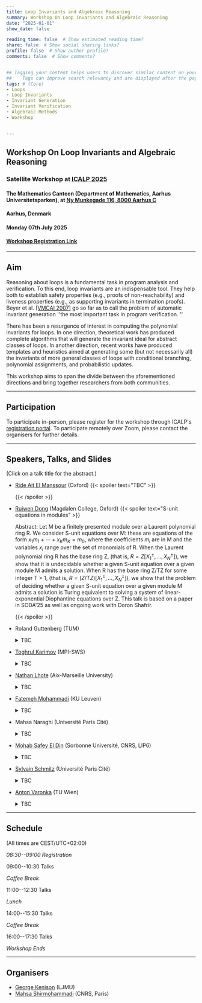 ```yaml
---
title: Loop Invariants and Algebraic Reasoning
summary: Workshop On Loop Invariants and Algebraic Reasoning
date: "2025-01-01"
show_date: false

reading_time: false  # Show estimated reading time?
share: false  # Show social sharing links?
profile: false  # Show author profile?
comments: false  # Show comments?


## Tagging your content helps users to discover similar content on your site. 
##    Tags can improve search relevancy and are displayed after the page content and also in the Tag Cloud widget.
tags: # (Core)
- Loops
- Loop Invariants
- Invariant Generation
- Invariant Verification
- Algebraic Methods
- Workshop


---
```


## Workshop On Loop Invariants and Algebraic Reasoning
### Satellite Workshop at [ICALP 2025](https://conferences.au.dk/icalp2025)
#### The Mathematics Canteen (Department of Mathematics, Aarhus Universitetsparken), at [Ny Munkegade 116, 8000 Aarhus C   <i class="fa-solid fa-map-location-dot"></i>](https://maps.app.goo.gl/qnPCqeHnFTTSovsF8)
#### Aarhus, Denmark 
#### Monday 07th July 2025
#### [Workshop Registration Link](https://conferences.au.dk/icalp2025/registration)

---

## Aim




Reasoning about loops is a fundamental task in program analysis and verification.  To this end, loop invariants are an indispensable tool.  They help both to establish safety properties (e.g., proofs of non-reachability) and liveness properties (e.g., as supporting invariants in termination proofs). Beyer et al. [[VMCAI 2007]](https://link.springer.com/chapter/10.1007/978-3-540-69738-1_27) go so far as to call the problem of automatic invariant generation ''the most important task in program verification. ''

 

There has been a resurgence of interest in computing the polynomial invariants for loops. In one direction, theoretical work has produced complete algorithms that will generate the invariant ideal for abstract classes of loops. In another direction, recent works have produced templates and heuristics aimed at generating some (but not necessarily all) the invariants of more general classes of loops with conditional branching, polynomial assignments, and probabilistic updates.

 

This workshop aims to span the divide between the aforementioned directions and bring together researchers from both communities.


---

## Participation

To participate in-person, please register for the workshop through ICALP's [registration portal](https://conferences.au.dk/icalp2025/registration).  To participate remotely over Zoom, please contact the organisers for further details.



---

## Speakers, Talks, and Slides

(Click on a talk title for the abstract.)

<!---{{< spoiler text="_On the Complexity of the Sum of Square Roots Problem_" >}}

Abstract: Given positive integers $a_1, a_2, \dots, a_n$ and $b_1, b_2, \dots, b_m$, the Sum of Square Roots
problem (SSR) is the computational problem of checking if $$\sqrt{a_1} + \sqrt{a_2} + \dots + \sqrt{a_n} >  \sqrt{b_1} + \sqrt{b_2} + \dots + \sqrt{b_m}.$$
It is an essential primitive in Computational Geometry where efficient algorithms for several geometric problems are known relative to SSR. 
However the best-known complexity upper bound for SSR is in the Counting Hierarchy (CH), and no non-trivial lower bounds are known. Over the last two decades, SSR-hardness has emerged as a useful tool to capture the "numerical hardness" of problems, especially in Game Theory and Verification. In this talk, I will introduce a variant of SSR and show efficient "non-uniform" algorithms for this problem.

{{% staticref "/uploads/Balaji_slides.pdf" %}} Slides: &#128462; {{% /staticref %}}


{{< /spoiler >}}
--->


* [Ride Ait El Manssour](https://ridaaitelmanssour.com/) (Oxford)
    {{< spoiler text="TBC" >}}

  {{< /spoiler >}}

  
* [Ruiwen Dong](https://sites.google.com/view/ruiwen-dong/home) (Magdalen College, Oxford) {{< spoiler text="S-unit equations in modules" >}}

  Abstract: Let M be a finitely presented module over a Laurent polynomial ring R. We consider S-unit equations over M: these are equations of the form $x_1 m_1 + \cdots + x_K m_K = m_0$, where the coefficients $m_i$ are in M and the variables $x_i$ range over the set of monomials of R. When the Laurent polynomial ring R has the base ring Z, (that is, $R = Z[X_1^{\pm}, \ldots, X_N^{\pm}]$), we show that it is undecidable whether a given S-unit equation over a given module M admits a solution. When R has the base ring Z/TZ for some integer T > 1, (that is, $R = (Z/TZ)[X_1^{\pm}, \ldots, X_N^{\pm}]$), we show that the problem of deciding whether a given S-unit equation over a given module M admits a solution is Turing equivalent to solving a system of linear-exponential Diophantine equations over Z. This talk is based on a paper in SODA'25 as well as ongoing work with Doron Shafrir.

  {{< /spoiler >}}


* Roland Guttenberg (TUM)

  <details>
  <summary>TBC</summary>
  </details>


* [Toghrul Karimov](https://toghrul-karimov.github.io/) (MPI-SWS)

  <details>
  <summary>TBC</summary>
  </details>


* [Nathan Lhote](https://pageperso.lis-lab.fr/~nathan.lhote/) (Aix-Marseille University) 

  <details>
  <summary>TBC</summary>
  </details>


* [Fatemeh Mohammadi](https://www.fatemehmohammadi.com/) (KU Leuven)

  <details>
  <summary>TBC</summary>
  </details>

* Mahsa Naraghi (Université Paris Cité)

  <details>
  <summary>TBC</summary>
  </details>

* [Mohab Safey El Din](https://www-polsys.lip6.fr/~safey/) (Sorbonne Université, CNRS, LIP6) 

  <details>
  <summary>TBC</summary>
  </details>

* [Sylvain Schmitz](https://www.irif.fr/en/users/schmitz/index) (Université Paris Cité) 

  <details>
  <summary>TBC</summary>
  </details>

* [Anton Varonka](https://informatics.tuwien.ac.at/people/anton-varonka) (TU Wien)

  <details>
  <summary>TBC</summary>
  </details>

---

## Schedule

(All times are CEST/UTC+02:00)

_08:30--09:00 Registration_


09:00--10:30 Talks 

_Coffee Break_

11:00--12:30 Talks

_Lunch_

14:00--15:30 Talks

_Coffee Break_

16:00--17:30 Talks

_Workshop Ends_

---

## Organisers



- [George Kenison](https://georgekenison.github.io/) (LJMU)
- [Mahsa Shirmohammadi](https://www.irif.fr/~mahsa/) (CNRS, Paris)





